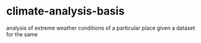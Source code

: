 # climate-analysis-basis
analysis of extreme weather conditions of a particular place given a dataset for the same
